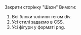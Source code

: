 Закрити сторінку "Шахи"
Вимоги:
1) Всі блоки-клітини тегом div.
2) Усі стилі задаємо в CSS.
3) Усі фігури у форматі png.
